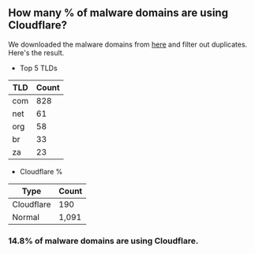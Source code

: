## How many % of malware domains are using Cloudflare?


We downloaded the malware domains from [here](https://urlhaus.abuse.ch) and filter out duplicates.
Here's the result.


[//]: # (start replacement)


- Top 5 TLDs

| TLD | Count |
| --- | --- |
| com | 828 |
| net | 61 |
| org | 58 |
| br | 33 |
| za | 23 |


- Cloudflare %

| Type | Count |
| --- | --- |
| Cloudflare | 190 |
| Normal | 1,091 |


### 14.8% of malware domains are using Cloudflare.